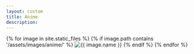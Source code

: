 ```yaml
---
layout: custom
title: Anime
description: 
---
```


<div class="gallery-container">
  {% for image in site.static_files %}
    {% if image.path contains '/assets/images/anime/' %}
      <img src="{{ image.path | relative_url }}" alt="{{ image.name }}" onclick="openModal(this)">
    {% endif %}
  {% endfor %}
</div>
